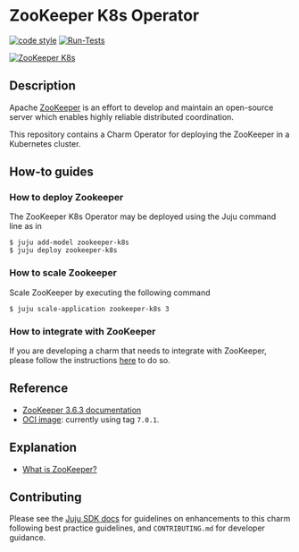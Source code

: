 <!-- Copyright 2022 Canonical Ltd.
See LICENSE file for licensing details. -->

# ZooKeeper K8s Operator

[![code style](https://img.shields.io/badge/code%20style-black-000000.svg)](https://github.com/psf/black/tree/main)
[![Run-Tests](https://github.com/charmed-osm/zookeeper-k8s-operator/actions/workflows/ci.yaml/badge.svg)](https://github.com/charmed-osm/zookeeper-k8s-operator/actions/workflows/ci.yaml)

[![ZooKeeper K8s](https://charmhub.io/zookeeper-k8s/badge.svg)](https://charmhub.io/zookeeper-k8s)

## Description

Apache [ZooKeeper](https://zookeeper.apache.org) is an effort to develop and maintain an open-source server which enables highly reliable distributed coordination.

This repository contains a Charm Operator for deploying the ZooKeeper in a Kubernetes cluster.

<!-- ## Tutorials
-  -->

## How-to guides

### How to deploy Zookeeper

The ZooKeeper K8s Operator may be deployed using the Juju command line as in

```shell
$ juju add-model zookeeper-k8s
$ juju deploy zookeeper-k8s
```

### How to scale Zookeeper

Scale ZooKeeper by executing the following command

```shell
$ juju scale-application zookeeper-k8s 3
```

### How to integrate with ZooKeeper

If you are developing a charm that needs to integrate with ZooKeeper, please follow the instructions [here](https://charmhub.io/zookeeper-k8s/libraries/zookeeper) to do so.

## Reference

- [ZooKeeper 3.6.3 documentation](https://zookeeper.apache.org/doc/r3.6.3/index.html)
- [OCI image](https://hub.docker.com/r/confluentinc/cp-zookeeper): currently using tag `7.0.1`.

## Explanation

- [What is ZooKeeper?](https://zookeeper.apache.org/doc/r3.6.3/zookeeperOver.html)

## Contributing

Please see the [Juju SDK docs](https://juju.is/docs/sdk) for guidelines
on enhancements to this charm following best practice guidelines, and
`CONTRIBUTING.md` for developer guidance.
